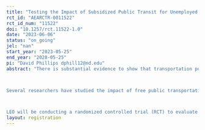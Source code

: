 ```yaml
---
title: "Testing the Impact of Subsidized Public Transit for Unemployed Persons"
rct_id: "AEARCTR-0011522"
rct_id_num: "11522"
doi: "10.1257/rct.11522-1.0"
date: "2023-06-06"
status: "on_going"
jel: "nan"
start_year: "2023-05-25"
end_year: "2028-05-25"
pi: "David Phillips dphill12@nd.edu"
abstract: "There is substantial evidence to show that transportation poses a barrier for low-income individuals searching for jobs, especially for those residing in neighborhoods further away from job opportunities (Phillips, 2014). If an individual can’t pay for transportation to job interviews or training, job search intensity wanes and poverty persists. 

Several researchers have studied the impact of free public transportation on people’s travel habits, finding that immediate transit use and mobility increase significantly. For example, one field experiment that provided free public transportation to a large group of employed individuals found a 12% increase in overall travel and a 23% increase in travel during off-peak hours (Bull et al., 2021). Another large-scale experiment that provided free transit to individuals with low income documented a doubling of transit use (Brough et al., 2022). These results show high potential for an uptake in transit usage and could suggest an even larger jump for a low-income population. However, a follow-up paper showed limited effects of the transit subsidy on hours worked (Brough et al., 2023).  Null results for employment may have occurred because that study sample was too detached from the labor market or because free transit affects employment outcomes beyond hours worked and wage rates. The Wilson Sheehan Lab for Economic Opportunities (LEO) has partnered with the Seattle Department of Transportation (SDOT) and Uplift Northwest (Uplift), a temporary staffing agency serving a population of overwhelmingly low-income and/or homeless people, to bridge this gap by pairing free transit to people enrolled in Uplift’s job matching programs and studying its impact on employment and self-sufficiency outcomes using Uplift’s detailed data on participants’ interactions with the labor market.

LEO will be conducting a randomized controlled trial (RCT) to evaluate this program. Clients of Uplift who consent to participation will be randomly assigned to receive either a one-time $10 transit card or a fully subsidized transit card. Outcomes of interest include transit usage and labor market outcomes. We will also measure benefits utilization (such as SNAP and TANF) and housing stability."
layout: registration
---
```


